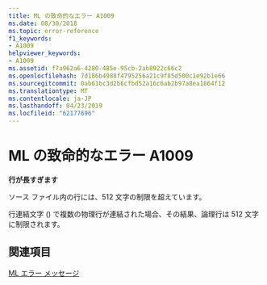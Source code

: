 ```yaml
---
title: ML の致命的なエラー A1009
ms.date: 08/30/2018
ms.topic: error-reference
f1_keywords:
- A1009
helpviewer_keywords:
- A1009
ms.assetid: f7a962a6-4280-485e-95cb-2ab8922c66c2
ms.openlocfilehash: 7d186b4988f4795256a21c9f85d500c1e92b1e66
ms.sourcegitcommit: 0ab61bc3d2b6cfbd52a16c6ab2b97a8ea1864f12
ms.translationtype: MT
ms.contentlocale: ja-JP
ms.lasthandoff: 04/23/2019
ms.locfileid: "62177696"
---
```

# <a name="ml-fatal-error-a1009"></a>ML の致命的なエラー A1009

**行が長すぎます**

ソース ファイル内の行には、512 文字の制限を超えています。

行連結文字 (\) で複数の物理行が連結された場合、その結果、論理行は 512 文字に制限されます。

## <a name="see-also"></a>関連項目

[ML エラー メッセージ](../../assembler/masm/ml-error-messages.md)<br/>